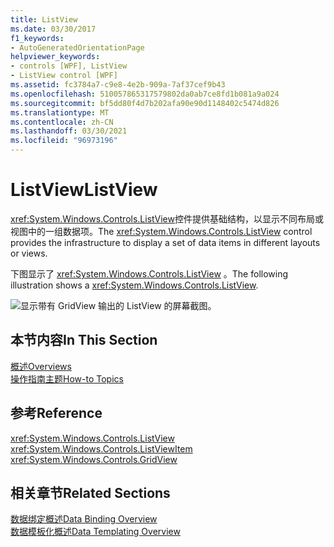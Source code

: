 ```yaml
---
title: ListView
ms.date: 03/30/2017
f1_keywords:
- AutoGeneratedOrientationPage
helpviewer_keywords:
- controls [WPF], ListView
- ListView control [WPF]
ms.assetid: fc3784a7-c9e8-4e2b-909a-7af37cef9b43
ms.openlocfilehash: 510057865317579802da0ab7ce8fd1b081a9a024
ms.sourcegitcommit: bf5dd80f4d7b202afa90e90d1148402c5474d826
ms.translationtype: MT
ms.contentlocale: zh-CN
ms.lasthandoff: 03/30/2021
ms.locfileid: "96973196"
---
```

# <a name="listview"></a><span data-ttu-id="61ff2-102">ListView</span><span class="sxs-lookup"><span data-stu-id="61ff2-102">ListView</span></span>
<span data-ttu-id="61ff2-103"><xref:System.Windows.Controls.ListView>控件提供基础结构，以显示不同布局或视图中的一组数据项。</span><span class="sxs-lookup"><span data-stu-id="61ff2-103">The <xref:System.Windows.Controls.ListView> control provides the infrastructure to display a set of data items in different layouts or views.</span></span>  
  
 <span data-ttu-id="61ff2-104">下图显示了 <xref:System.Windows.Controls.ListView> 。</span><span class="sxs-lookup"><span data-stu-id="61ff2-104">The following illustration shows a <xref:System.Windows.Controls.ListView>.</span></span>  
  
 ![显示带有 GridView 输出的 ListView 的屏幕截图。](./media/gridview-overview/listview-gridview-output.jpg)  
  
## <a name="in-this-section"></a><span data-ttu-id="61ff2-106">本节内容</span><span class="sxs-lookup"><span data-stu-id="61ff2-106">In This Section</span></span>  
 [<span data-ttu-id="61ff2-107">概述</span><span class="sxs-lookup"><span data-stu-id="61ff2-107">Overviews</span></span>](listview-overviews.md)  
 [<span data-ttu-id="61ff2-108">操作指南主题</span><span class="sxs-lookup"><span data-stu-id="61ff2-108">How-to Topics</span></span>](listview-how-to-topics.md)  
  
## <a name="reference"></a><span data-ttu-id="61ff2-109">参考</span><span class="sxs-lookup"><span data-stu-id="61ff2-109">Reference</span></span>  
 <xref:System.Windows.Controls.ListView>  
  <xref:System.Windows.Controls.ListViewItem>  
  <xref:System.Windows.Controls.GridView>  
  
## <a name="related-sections"></a><span data-ttu-id="61ff2-110">相关章节</span><span class="sxs-lookup"><span data-stu-id="61ff2-110">Related Sections</span></span>  
 [<span data-ttu-id="61ff2-111">数据绑定概述</span><span class="sxs-lookup"><span data-stu-id="61ff2-111">Data Binding Overview</span></span>](/dotnet/desktop-wpf/data/data-binding-overview)  
  [<span data-ttu-id="61ff2-112">数据模板化概述</span><span class="sxs-lookup"><span data-stu-id="61ff2-112">Data Templating Overview</span></span>](../data/data-templating-overview.md)
